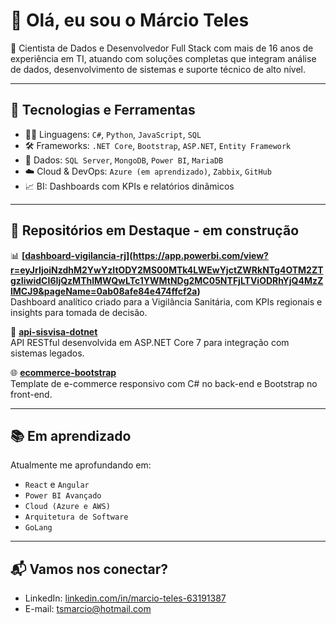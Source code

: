 # 👋 Olá, eu sou o Márcio Teles

🎯 Cientista de Dados e Desenvolvedor Full Stack com mais de 16 anos de experiência em TI, atuando com soluções completas que integram análise de dados, desenvolvimento de sistemas e suporte técnico de alto nível.

---

## 🚀 Tecnologias e Ferramentas

- 👨‍💻 Linguagens: `C#`, `Python`, `JavaScript`, `SQL`
- 🛠️ Frameworks: `.NET Core`, `Bootstrap`, `ASP.NET`, `Entity Framework`
- 🧠 Dados: `SQL Server`, `MongoDB`, `Power BI`, `MariaDB`
- ☁️ Cloud & DevOps: `Azure (em aprendizado)`, `Zabbix`, `GitHub`
- 📈 BI: Dashboards com KPIs e relatórios dinâmicos

---

## 🔧 Repositórios em Destaque - em construção

📊 **[[dashboard-vigilancia-rj](https://github.com/seunome/dashboard-vigilancia-rj)](https://app.powerbi.com/view?r=eyJrIjoiNzdhM2YwYzItODY2MS00MTk4LWEwYjctZWRkNTg4OTM2ZTgzIiwidCI6IjQzMThlMWQwLTc1YWMtNDg2MC05NTFjLTViODRhYjQ4MzZlMCJ9&pageName=0ab08afe84e474ffcf2a)**  
Dashboard analítico criado para a Vigilância Sanitária, com KPIs regionais e insights para tomada de decisão.

🧰 **[api-sisvisa-dotnet](https://github.com/seunome/api-sisvisa-dotnet)**  
API RESTful desenvolvida em ASP.NET Core 7 para integração com sistemas legados.

🌐 **[ecommerce-bootstrap](https://github.com/seunome/ecommerce-bootstrap)**  
Template de e-commerce responsivo com C# no back-end e Bootstrap no front-end.

---

## 📚 Em aprendizado

Atualmente me aprofundando em:
- `React` e `Angular`
- `Power BI Avançado`
- `Cloud (Azure e AWS)`
- `Arquitetura de Software`
- `GoLang`

---

## 📬 Vamos nos conectar?

- LinkedIn: [linkedin.com/in/marcio-teles-63191387](https://www.linkedin.com/in/m%C3%A1rcio-teles-63191387)
- E-mail: tsmarcio@hotmail.com
